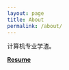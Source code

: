 ```yaml
---
layout: page
title: About
permalink: /about/
---
```


计算机专业学渣。

[**Resume**](/assets/about/TongjieWang_Resume.pdf)
